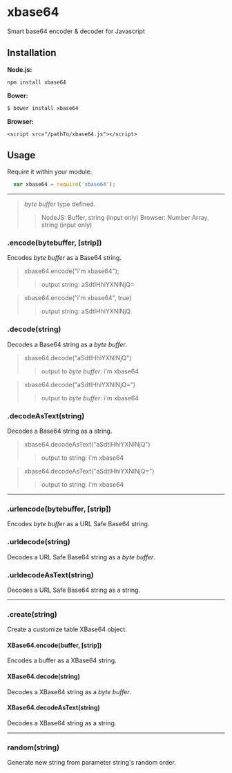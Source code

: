 # xbase64

Smart base64 encoder & decoder for Javascript

## Installation

**Node.js:**

``` sh
npm install xbase64
```

**Bower:**

``` sh
$ bower install xbase64
```

**Browser:**

```
<script src="/pathTo/xbase64.js"></script>
```

## Usage

Require it within your module:

``` javascript
  var xbase64 = require('xbase64');
```

---

> *byte buffer* type defined.
>> NodeJS: Buffer, string (input only)
>> Browser: Number Array, string (input only)

### .encode(bytebuffer, [strip])

Encodes *byte buffer* as a Base64 string.

> xbase64.encode("i'm xbase64");
>> output string: aSdtIHhiYXNlNjQ=

> xbase64.encode("i'm xbase64", true)
>> output string: aSdtIHhiYXNlNjQ

### .decode(string)

Decodes a Base64 string as a *byte buffer*.

> xbase64.decode("aSdtIHhiYXNlNjQ")
>> output to *byte buffer*: i'm xbase64

> xbase64.decode("aSdtIHhiYXNlNjQ=")
>> output to *byte buffer*: i'm xbase64


### .decodeAsText(string)

Decodes a Base64 string as a string.

> xbase64.decodeAsText("aSdtIHhiYXNlNjQ")
>> output to string: i'm xbase64

> xbase64.decodeAsText("aSdtIHhiYXNlNjQ=")
>> output to string: i'm xbase64

---

### .urlencode(bytebuffer, [strip])

Encodes *byte buffer* as a URL Safe Base64 string.

### .urldecode(string)

Decodes a URL Safe Base64 string as a *byte buffer*.

### .urldecodeAsText(string)

Decodes a URL Safe Base64 string as a string.


---

### .create(string)

Create a customize table XBase64 object.

#### XBase64.encode(buffer, [strip])

Encodes a buffer as a XBase64 string.

#### XBase64.decode(string)

Decodes a XBase64 string as a *byte buffer*.

#### XBase64.decodeAsText(string)

Decodes a XBase64 string as a string.


---

### random(string)

Generate new string from parameter string's random order.
